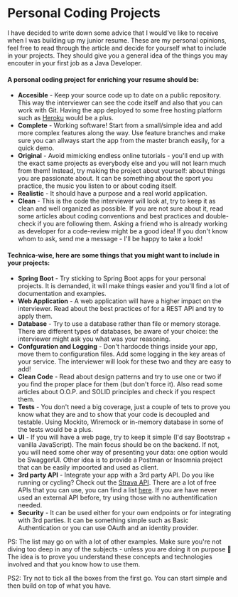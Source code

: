 # Personal Coding Projects 

I have decided to write down some advice that I would've like to receive when I was building up my junior resume.
These are my personal opinions, feel free to read through the article and decide for yourself what to include in your projects. They should give you a general idea of the things you may encouter in your first job as a Java Developer.


#### A personal coding project for enriching your resume should be:
- **Accesible**  -  Keep your source code up to date on a public repository. This way the interviewer can see the code itself and also that you can work with Git. Having the app deployed to some free hosting platform such as [Heroku](https://www.heroku.com/) would be a plus.
- **Complete** - Working software! Start from a small/simple idea and add more complex features along the way. Use feature branches and make sure you can allways start the app from the master branch easily, for a quick demo.
- **Original** -  Avoid mimicking endless online tutorials - you'll end up with the exact same projects as everybody else and you will not learn much from them! Instead, try making the project about yourself: about things you are passionate about. It can be something about the sport you practice, the music you listen to or about coding itself.
- **Realistic** - It should have a purpose and a real world application.
- **Clean** - This is the code the interviewer will look at, try to keep it as clean and well organized as possible. If you are not sure about it, read some articles about coding conventions and best practices and double-check if you are following them. Asking a friend who is already working as developer for a code-review might be a good idea! If you don't know whom to ask, send me a message - I'll be happy to take a look!
 
#### Technica-wise, here are some things that you might want to include in your projects:
- **Spring Boot** - Try sticking to Spring Boot apps for your personal projects. It is demanded, it will make things easier and you'll find a lot of documentation and examples.
- **Web Application** - A web application will have a higher impact on the interviewer. Read about the best practices of for a REST API and try to apply them.
- **Database** - Try to use a database rather than file or memory storage. There are different types of databases, be aware of your choice: the interviewer might ask you what was your reasoning.
- **Confguration and Logging** - Don't hardocde things inside your app, move them to configuration files. Add some logging in the key areas of your service. The interviewer will look for these two and they are easy to add!
- **Clean Code** - Read about design patterns and try to use one or two if you find the proper place for them (but don't force it). Also read some articles about O.O.P. and SOLID principles and check if you respect them.
- **Tests** - You don't need a big coverage, just a couple of tets to prove you know what they are and to show that your code is decoupled and testable. Using Mockito, Wiremock or in-memory database in some of the tests would be a plus.
- **UI** - If you will have a web page, try to keep it simple (I'd say Bootstrap + vanilla JavaScript). The main focus should be on the backend. If not, you will need some oher way of presenting your data: one option would be SwaggerUI. Other idea is to provide a Postman or Insomnia project that can be easily impoorted and used as client.
- **3rd party API** - Integrate your app with a 3rd party API. Do you like running or cycling? Check out the [Strava API](https://developers.strava.com/docs/reference/). There are a lot of free APIs that you can use, you can find a list [here](https://github.com/public-api-lists/public-api-lists). If you are have never used an external API before, try using those with no authentification needed.
- **Security** - It can be used either for your own endpoints or for integrating with 3rd parties. It can be something simple such as Basic Authentication or you can use OAuth and an identity provider.

 
PS: The list may go on with a lot of other examples. Make sure you're not diving too deep in any of the subjects - unless you are doing it on purpose 🙂 The idea is to prove you understand these concepts and technologies involved and that you know how to use them.

PS2: Try not to tick all the boxes from the first go. You can start simple and then build on top of what you have.


